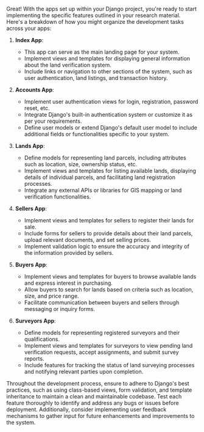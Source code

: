 Great! With the apps set up within your Django project, you're ready to start implementing the specific features outlined in your research material. Here's a breakdown of how you might organize the development tasks across your apps:

1. **Index App**:
   - This app can serve as the main landing page for your system.
   - Implement views and templates for displaying general information about the land verification system.
   - Include links or navigation to other sections of the system, such as user authentication, land listings, and transaction history.

2. **Accounts App**:
   - Implement user authentication views for login, registration, password reset, etc.
   - Integrate Django's built-in authentication system or customize it as per your requirements.
   - Define user models or extend Django's default user model to include additional fields or functionalities specific to your system.

3. **Lands App**:
   - Define models for representing land parcels, including attributes such as location, size, ownership status, etc.
   - Implement views and templates for listing available lands, displaying details of individual parcels, and facilitating land registration processes.
   - Integrate any external APIs or libraries for GIS mapping or land verification functionalities.

4. **Sellers App**:
   - Implement views and templates for sellers to register their lands for sale.
   - Include forms for sellers to provide details about their land parcels, upload relevant documents, and set selling prices.
   - Implement validation logic to ensure the accuracy and integrity of the information provided by sellers.

5. **Buyers App**:
   - Implement views and templates for buyers to browse available lands and express interest in purchasing.
   - Allow buyers to search for lands based on criteria such as location, size, and price range.
   - Facilitate communication between buyers and sellers through messaging or inquiry forms.

6. **Surveyors App**:
   - Define models for representing registered surveyors and their qualifications.
   - Implement views and templates for surveyors to view pending land verification requests, accept assignments, and submit survey reports.
   - Include features for tracking the status of land surveying processes and notifying relevant parties upon completion.

Throughout the development process, ensure to adhere to Django's best practices, such as using class-based views, form validation, and template inheritance to maintain a clean and maintainable codebase. Test each feature thoroughly to identify and address any bugs or issues before deployment. Additionally, consider implementing user feedback mechanisms to gather input for future enhancements and improvements to the system.